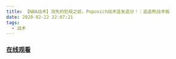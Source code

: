 ```yaml
---
title: 【NBA战术】消失的犯规之前，Popovich战术连发追分！｜追追熊战术板
date: 2020-02-22 22:07:21
tags:
  - 战术
---
```


### <a href="https://www.weibo.com/tv/v/IvlultblG?fid=1034:4474706829705244" target="_blank">在线观看</a>

